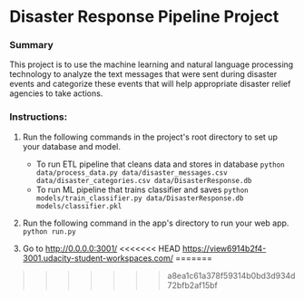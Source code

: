 # Disaster Response Pipeline Project

### Summary
This project is to use the machine learning and natural language processing technology to analyze the text messages that were sent during disaster events and categorize these events that will help appropriate disaster relief agencies to take actions.

### Instructions:
1. Run the following commands in the project's root directory to set up your database and model.

    - To run ETL pipeline that cleans data and stores in database
        `python data/process_data.py data/disaster_messages.csv data/disaster_categories.csv data/DisasterResponse.db`
    - To run ML pipeline that trains classifier and saves
        `python models/train_classifier.py data/DisasterResponse.db models/classifier.pkl`

2. Run the following command in the app's directory to run your web app.
    `python run.py`

3. Go to http://0.0.0.0:3001/
<<<<<<< HEAD
https://view6914b2f4-3001.udacity-student-workspaces.com/
=======

>>>>>>> a8ea1c61a378f59314b0bd3d934d72bfb2af15bf
